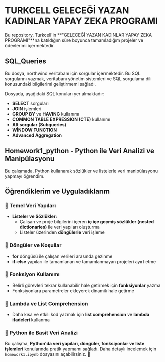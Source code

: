 # TURKCELL GELECEĞİ YAZAN KADINLAR YAPAY ZEKA PROGRAMI

Bu repository, Turkcell'in **"GELECEĞİ YAZAN KADINLAR YAPAY ZEKA PROGRAMI"**na katıldığım süre boyunca tamamladığım projeler ve ödevlerimi içermektedir.

## SQL_Queries

Bu dosya, northwind veritabanı için sorgular içermektedir. Bu SQL sorgularını yazmak, veritabanı yönetim sistemleri ve SQL sorgulama dili konusundaki bilgilerimi geliştirmemi sağladı. 

Dosyada, aşağıdaki SQL konuları yer almaktadır:
- **SELECT** sorguları
- **JOIN** işlemleri
- **GROUP BY** ve **HAVING** kullanımı
- **COMMON TABLE EXPRESSION (CTE)** kullanımı
- **Alt sorgular (Subqueries)**
- **WİNDOW FUNCTION**
- **Advanced Aggregation**

## Homework1_python - Python ile Veri Analizi ve Manipülasyonu

Bu çalışmada, Python kullanarak sözlükler ve listelerle veri manipülasyonu yapmayı öğrendim.

## Öğrendiklerim ve Uyguladıklarım

### 🔹 **Temel Veri Yapıları**
- **Listeler ve Sözlükler:**  
  - Çalışan ve proje bilgilerini içeren **iç içe geçmiş sözlükler (nested dictionaries)** ile veri yapıları oluşturma  
  - Listeler üzerinden **döngülerle** veri işleme  

### 🔹 **Döngüler ve Koşullar**
- **for** döngüsü ile çalışan verileri arasında gezinme  
- **if-else** yapıları ile tamamlanan ve tamamlanmayan projeleri ayırt etme  

### 🔹 **Fonksiyon Kullanımı**
- Belirli görevleri tekrar kullanabilir hale getirmek için **fonksiyonlar** yazma  
- Fonksiyonlara parametreler ekleyerek dinamik hale getirme  

### 🔹 **Lambda ve List Comprehension**
- Daha kısa ve etkili kod yazmak için **list comprehension** ve **lambda ifadeleri** kullanma  

### 🔹 **Python ile Basit Veri Analizi**

Bu çalışma, **Python'da veri yapıları, döngüler, fonksiyonlar ve liste işlemleri** konularında pratik yapmamı sağladı. Daha detaylı incelemek için `homework1.ipynb` dosyasını açabilirsiniz. 🚀


